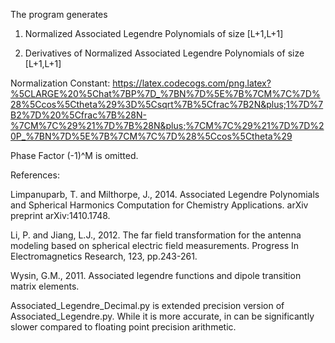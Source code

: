 The program generates

1) Normalized Associated Legendre Polynomials of size [L+1,L+1]

2) Derivatives of Normalized Associated Legendre Polynomials of size [L+1,L+1]

Normalization Constant: https://latex.codecogs.com/png.latex?%5CLARGE%20%5Chat%7BP%7D_%7BN%7D%5E%7B%7CM%7C%7D%28%5Ccos%5Ctheta%29%3D%5Csqrt%7B%5Cfrac%7B2N&plus;1%7D%7B2%7D%20%5Cfrac%7B%28N-%7CM%7C%29%21%7D%7B%28N&plus;%7CM%7C%29%21%7D%7D%20P_%7BN%7D%5E%7B%7CM%7C%7D%28%5Ccos%5Ctheta%29

Phase Factor (-1)^M is omitted.

References:

Limpanuparb, T. and Milthorpe, J., 2014. Associated Legendre Polynomials and Spherical Harmonics Computation for Chemistry Applications. arXiv preprint arXiv:1410.1748.

Li, P. and Jiang, L.J., 2012. The far field transformation for the antenna modeling based on spherical electric field measurements. Progress In Electromagnetics Research, 123, pp.243-261.

Wysin, G.M., 2011. Associated legendre functions and dipole transition matrix elements.

Associated_Legendre_Decimal.py is extended precision version of Associated_Legendre.py. While it is more accurate, in can be significantly slower compared to floating point precision arithmetic. 
